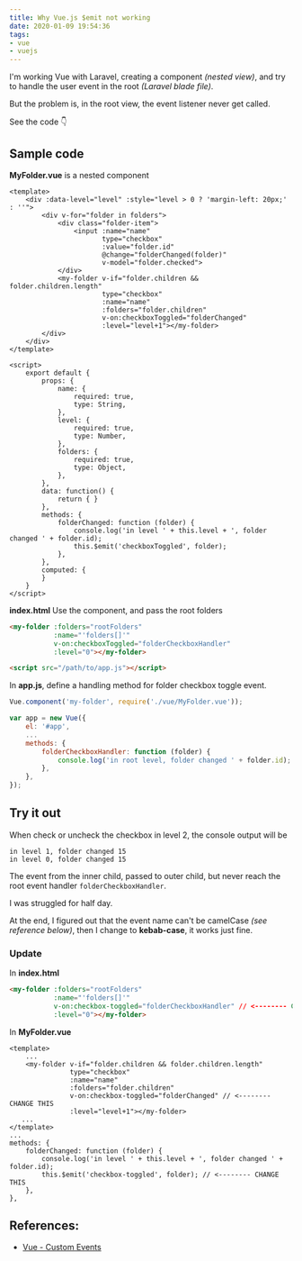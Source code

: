 ```yaml
---
title: Why Vue.js $emit not working
date: 2020-01-09 19:54:36
tags:
- vue
- vuejs
---
```


I'm working Vue with Laravel, creating a component _(nested view)_, and try to handle the user event in the root _(Laravel blade file)_.

But the problem is, in the root view, the event listener never get called.

See the code 👇

## Sample code

**MyFolder.vue** is a nested component

```vue
<template>
    <div :data-level="level" :style="level > 0 ? 'margin-left: 20px;' : ''">
        <div v-for="folder in folders">
            <div class="folder-item">
                <input :name="name"
                       type="checkbox"
                       :value="folder.id"
                       @change="folderChanged(folder)"
                       v-model="folder.checked">
            </div>
            <my-folder v-if="folder.children && folder.children.length"
                       type="checkbox"
                       :name="name"
                       :folders="folder.children"
                       v-on:checkboxToggled="folderChanged"
                       :level="level+1"></my-folder>
        </div>
    </div>
</template>

<script>
    export default {
        props: {
            name: {
                required: true,
                type: String,
            },
            level: {
                required: true,
                type: Number,
            },
            folders: {
                required: true,
                type: Object,
            },
        },
        data: function() {
            return { }
        },
        methods: {
            folderChanged: function (folder) {
                console.log('in level ' + this.level + ', folder changed ' + folder.id);
                this.$emit('checkboxToggled', folder);
            },
        },
        computed: {
        }
    }
</script>
```

**index.html** Use the component, and pass the root folders

```html
<my-folder :folders="rootFolders"
           :name="'folders[]'"
           v-on:checkboxToggled="folderCheckboxHandler"
           :level="0"></my-folder>

<script src="/path/to/app.js"></script>
```

In **app.js**, define a handling method for folder checkbox toggle event.

```js
Vue.component('my-folder', require('./vue/MyFolder.vue'));

var app = new Vue({
    el: '#app',
    ...
    methods: {
        folderCheckboxHandler: function (folder) {
            console.log('in root level, folder changed ' + folder.id);
        },
    },
});
```

## Try it out

When check or uncheck the checkbox in level 2, the console output will be

```
in level 1, folder changed 15
in level 0, folder changed 15
```

The event from the inner child, passed to outer child, but never reach the root
event handler `folderCheckboxHandler`.

I was struggled for half day.

At the end, I figured out that the event name can't be camelCase _(see reference below)_,
then I change to **kebab-case**, it works just fine.

### Update

In **index.html**

```html
<my-folder :folders="rootFolders"
           :name="'folders[]'"
           v-on:checkbox-toggled="folderCheckboxHandler" // <-------- CHANGE THIS
           :level="0"></my-folder>
```

In **MyFolder.vue**

```vue
<template>
    ...
    <my-folder v-if="folder.children && folder.children.length"
               type="checkbox"
               :name="name"
               :folders="folder.children"
               v-on:checkbox-toggled="folderChanged" // <-------- CHANGE THIS
               :level="level+1"></my-folder>
   ...
</template>
...
methods: {
    folderChanged: function (folder) {
        console.log('in level ' + this.level + ', folder changed ' + folder.id);
        this.$emit('checkbox-toggled', folder); // <-------- CHANGE THIS
    },
},
```

## References:

- [Vue - Custom Events](https://vuejs.org/v2/guide/components-custom-events.html#Event-Names)
